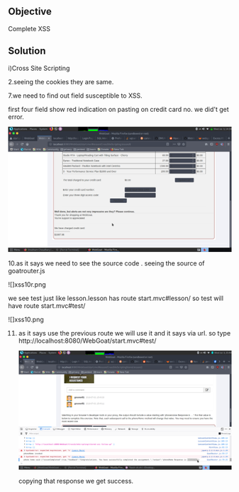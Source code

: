 ## Objective

Complete XSS

## Solution

i)Cross Site Scripting

2.seeing the cookies they are same.

7.we need to find out field susceptible to XSS.

first four field show red indication on pasting <script>alert('ss')</script>
on credit card no. we did't get error.

![](xss7.png)

10.as it says we need to see the source code . seeing the source of goatrouter.js

![]xss10r.png

we see test just like lesson.lesson has route start.mvc#lesson/
so test will have route start.mvc#test/

![]xss10.png

11. as it says use the previous route we will use it and it says via url.
so type 
http://localhost:8080/WebGoat/start.mvc#test/<script>webgoat.customjs.phoneHome()<%2Fscript>
in new tab with web console open .

![]xss11r.png

we got the no. in the console

![]xss11.png

ii)Cross Site Scripting (stored)

3.run the scrpit in the comment and as it says watch the browser console.

<script>webgoat.customjs.phoneHome()</script>

![](xsss3r.png)

copying that response we get success.













